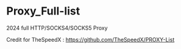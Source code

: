 # Proxy_Full-list
2024 full HTTP/SOCKS4/SOCKS5 Proxy 

Credit for TheSpeedX : https://github.com/TheSpeedX/PROXY-List
